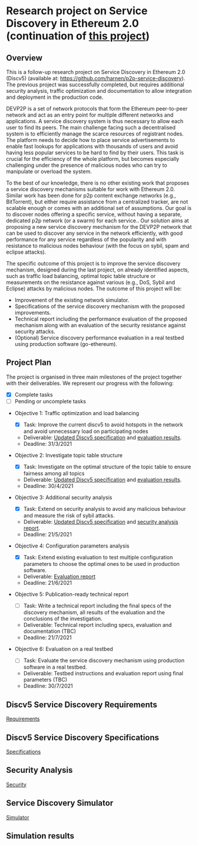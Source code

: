 # Research project on Service Discovery in Ethereum 2.0 (continuation of [this project](https://github.com/harnen/p2p-service-discovery))

## Overview
 

This is a follow-up research project on Service Discovery in Ethereum 2.0 (Discv5) (available at: https://github.com/harnen/p2p-service-discovery). The previous project was successfully completed, but requires additional security analysis, traffic optimization and documentation to allow integration and deployment in the production code. 

DEVP2P is a set of network protocols that form the Ethereum peer-to-peer network and act as an entry point for multiple different networks and applications. A service discovery system is thus necessary to allow each user to find its peers. The main challenge facing such a decentralised system is to efficiently manage the scarce resources of registrant nodes. The platform needs to decide how to place service advertisements to enable fast lookups for applications with thousands of users and avoid having less popular services to be hard to find by their users. This task is crucial for the efficiency of the whole platform, but becomes especially challenging under the presence of malicious nodes who can try to manipulate or overload the system.

To the best of our knowledge, there is no other existing work that proposes a service discovery mechanisms suitable for work with Ethereum 2.0. Similar work has been done for p2p content exchange networks (e.g., BitTorrent), but either require assistance from a centralized tracker, are not scalable enough or comes with an additional set of assumptions. Our goal is to discover nodes offering a specific service, without having a separate, dedicated p2p network (or a swarm) for each service.. Our solution aims at proposing a new service discovery mechanism for the DEVP2P network that can be used to discover any service in the network efficiently, with good performance for any service regardless of the popularity and with resistance to malicious nodes behaviour (with the focus on sybil, spam and eclipse attacks).

The specific outcome of this project is to improve the service discovery mechanism, designed during the last project, on already identified aspects, such as traffic load balancing, optimal topic table structure or measurements on the resistance against various (e.g., DoS, Sybil and Eclipse) attacks by malicious nodes.
The outcome of this project will be:
* Improvement of the existing network simulator.
* Specifications of the service discovery mechanism with the proposed improvements.
* Technical report including the performance evaluation of the proposed mechanism along
with an evaluation of the security resistance against security attacks.
* (Optional) Service discovery performance evaluation in a real testbed using production
software (go-ethereum).

## Project Plan

The project is organised in three main milestones of the project together with their deliverables. We represent our progress with the following:
* [X] Complete tasks 
* [ ] Pending or uncomplete tasks

* Objective 1: Traffic optimization and load balancing
  * [X] Task: Improve the current discv5 to avoid hotspots in the network and avoid unnecessary load on participating nodes
  * Deliverable: [Updated Discv5 specification](doc/specs.md) and [evaluation results](doc/report_m1/report.md).
  * Deadline: 31/3/2021

* Objective 2: Investigate topic table structure
  * [X] Task: Investigate on the optimal structure of the topic table to ensure fairness among all topics
  * Deliverable: [Updated Discv5 specification](doc/specs.md) and [evaluation results](doc/report_m2/report.md).
  * Deadline: 30/4/2021

* Objective 3: Additional security analysis
  * [X] Task: Extend on security analysis to avoid any malicious behaviour and measure the risk of sybil attacks.
  * Deliverable: [Updated Discv5 specification](doc/specs.md) and [security analysis report](doc/report_m3/report.md).
  * Deadline: 21/5/2021

* Objective 4: Configuration parameters analysis
  * [X] Task: Extend existing evaluation to test multiple configuration parameters to choose the optimal ones to be used in production software.
  * Deliverable: [Evaluation report](doc/report_m4/report.md)
  * Deadline: 21/6/2021

* Objective 5: Publication-ready technical report
  * [ ] Task: Write a technical report including the final specs of the discovery mechanism, all results of the evaluation and the conclusions of the investigation.
  * Deliverable: Technical report including specs, evaluation and documentation (TBC)
  * Deadline: 21/7/2021
  
* Objective 6: Evaluation on a real testbed
  * [ ] Task: Evaluate the service discovery mechanism using production software in a real testbed.
  * Deliverable: Testbed instructions and evaluation report using final parameters (TBC)
  * Deadline: 30/7/2021

## Discv5 Service Discovery Requirements

[Requirements](doc/requirements.md)

## Discv5 Service Discovery Specifications

[Specifications](doc/specs.md)


## Security Analysis

[Security](doc/security.md)


## Service Discovery Simulator

[Simulator](doc/simulator.md)

<!--## Service Discovery Proposition

This is our proposition for topic registration and service discovery in Ethereum 2.0.

### Terms

* A 'topic' is an identifier for a service provided by a node.
* An 'advertiser' is a node providing a service that wants to be found.
* An 'ad' is the registration of an advertiser for a topic on another node.
* An 'advertisement medium' is a node on which an ad is stored.
* A 'searcher' is a node looking for ads for a topic.

### Ad Storage 

### Ad registration

The registrant tries to register on every node during its random walk towards `H(t)` and let the nodes on the path decide whether to accept it or not.

The decision could be taken based on the node's distance from H(t) (the closer, the higher chance of accepting) and the current number of registration among all the topics (the more registrations, the lower chance of accepting). It would create a balanced system where, if there are not many registrations in the system, nodes would accept any registration, but when the traffic is increasing, each node would start to specialize in topics close to its own ID.

If the registrant finds that it doesn't have incoming connection, it can repeat the process using alternative paths (or repeat on the same one if the registration decision is made nondeterministic).

The register message can be attached to `FINDNODE` message. The registrant tries to perform the regular DHT node lookup towards H(t). At te same time, it would try to register on every node it queries.

### Service Lookup

### Messages

* **MSG_FIND**
Used to find nodes. User is requesting destination neighbours at a certain distance `d` indicated in the body.
The body is the common prefix length (log distance) between the recipient of the message and the node we're looking for. 

* **MSG_REPLY**
Replies to MSG_FIND. Returns the neighbours requested by MSG_FIND. In the body contains a list neighbours from a bucket at distance `d` indicated by MSG_FIND. 
If the indicated bucket does not have enough nodes ( < KademliaCommonConfig.K), we get nodes from `d+1` and `d-1`. 

* **MSG_REGISTER**
Registers a topic. Performs a walk towards the node closest to the hash of the topic trying to register on all the encountered nodes. 
In the body contains a topic `t` to be registered. MSG_REGISTERED is answered with MSG_REPLY at the moment containing neighbours closest to the hash of `t`. 

* **MSG_LOOKUP**
Currently not yet implemented. Looking for registrations for specific topic indicated in the body. 

* **MSG_LOOKUP_REPLY**
This message should contain a list of registrations for the requested topic AND list of neighbours closest to the hash of the topic (similarely to MSG_REPLY). 
We should decide how to implement it. 


### Open aspects

* Should nodes involved in a topic also keep information about other nodes in the topic? So that if you find one, you should be able to find others?
* Should we have some replication? Or only rely on registrations performed during the random walk?
* Should we use multiple hash functions (or different salt)? If we use different hash functions, we'd have different H(t) for the same topic. It i) provide necessary redundancy (if the node close to H(t) is down, we don't loose all the information) ii) we could easily perform parallel lookups (similar to alpha, but here, it would go to different instead of the same H(t)
* Spamming more registration shouldn't result in more state created on different nodes - this is necessary to prevent spamming attacks.-->

## Simulation results

<!--[Ticket vs No Ticket protocol comparison](doc/report/report.md)

[Security report comparing two discovery protocols](doc/security_report/report.md)

[Security report for final protocol](doc/ticket_security_report/report.md)

[Evaluation results](doc/FinalReport.pdf)

## Resources 

[Eth crawling results](https://github.com/ethereum/discv4-dns-lists)

[How the list above is created](https://geth.ethereum.org/docs/developers/dns-discovery-setup)

## Notes

* p2p/discover <--- use this
* p2p/discv5 <----------- OLD, don't use

* [Specification of the wire protocol](https://github.com/ethereum/devp2p/blob/master/discv5/discv5-wire.md#findnode-request-0x03) - for find node, we don't reveal the node you're looking for. This is to avoid malicious peers to generate the node being looked for on the fly and responding with this fake identity. 

* If we have parallel lookups we need to make sure that the paths are disjoin. 

* [S-Kademlia](https://www.sciencedirect.com/science/article/abs/pii/S1389128615004168)

* [Check this code](https://github.com/ethereum/go-ethereum/blob/master/p2p/discover/v5_udp.go#L280) - here's the main for the protocol, handling messages etc. How a look the lookupWorker and lookupDistances

## Other

[Service discovery implementation](doc/discovery.md)-->
